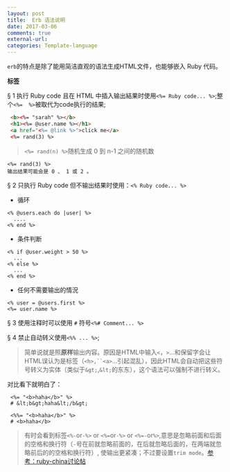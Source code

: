 ```yaml
---
layout: post
title:  Erb 语法说明
date: 2017-03-06
comments: true
external-url:
categories: Template-language
---
```


`erb`的特点是除了能用简洁直观的语法生成HTML文件，也能够嵌入 Ruby 代码。

**标签**

&sect;&nbsp;1&nbsp;执行 Ruby code 且在 HTML 中插入输出結果时使用`<%= Ruby code... %>`;整个`<%=  %>`被取代为code执行的结果;

```html
 <b><%= "sarah" %></b>
 <h1><%= @user.name %></h1>
 <a href="<%= @link %>">click me</a>
 <%= rand(3) %>
```

>`<%= rand(n) %>`随机生成 0 到 n-1 之间的随机数

```
<%= rand(3) %>
输出结果可能会是 0 、 1 或 2 。
```
&sect;&nbsp;2&nbsp;只执行 Ruby code 但不输出结果时使用：`<% Ruby code... %>`

- 循环
```
<% @users.each do |user| %>
  ....
<% end %>
```
- 条件判断
```
<% if @user.weight > 50 %>
  ...
<% else %>
  ...
<% end %>
```
- 任何不需要输出的情況

```
<% user = @users.first %>
<%= user.name %>
```
&sect;&nbsp;3&nbsp;使用注释时可以使用 `#` 符号`<%# Comment... %>`

&sect;&nbsp;4&nbsp;禁止自动转义使用`<%% ... %>`;
>简单说就是照**原样**输出内容。原因是HTML中输入`<`，`>`...和保留字会让HTML误认为是标签（`<h>,``<a>`...引起混乱），因此HTML会自动把这些符号转义为实体（类似于`&gt;`,`&lt;`的东东），这个语法可以强制不进行转义。

对比看下就明白了：

```
 <%= "<b>haha</b>" %> 
 # &lt;b&gt;haha&lt;/b&gt;
```

```
 <%%= "<b>haha</b>" %> 
 # <b>haha</b>
```
>有时会看到标签`<%-`or`-%>` or `<%=`or`-%>` or
`<%=-`or`%>`,意思是忽略前面和后面的空格和换行符（`-`号在前就忽略前面的，在后就忽略后面的，在两端就忽略前后的的空格和换行符）, 使输出更紧凑；不过要设置`trim mode`。[参考：ruby-china讨论帖](https://ruby-china.org/topics/13042)






